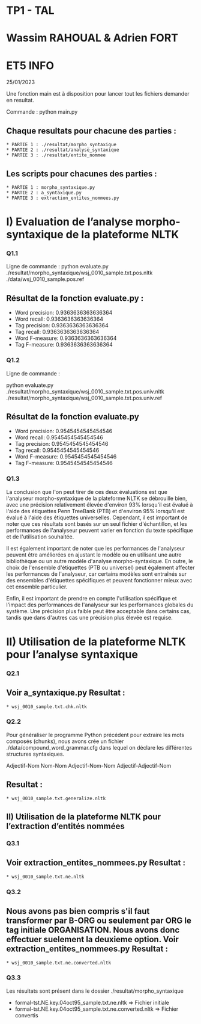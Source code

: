 TP1 - TAL
===============================================================
Wassim RAHOUAL & Adrien FORT 
===============================================================
ET5 INFO 
===============================================================
25/01/2023


Une fonction main est à disposition pour lancer tout les fichiers demander en resultat.

Commande : python main.py 

Chaque resultats pour chacune des parties :
--------------------------------------
	* PARTIE 1 : ./resultat/morpho_syntaxique
	* PARTIE 2 : ./resultat/analyse_syntaxique
	* PARTIE 3 : ./resultat/entite_nommee

Les scripts pour chacunes des parties :
--------------------------------------
	* PARTIE 1 : morpho_syntaxique.py
	* PARTIE 2 : a_syntaxique.py
	* PARTIE 3 : extraction_entites_nommees.py

# I) Evaluation de l’analyse morpho-syntaxique de la plateforme NLTK 

### Q1.1

Ligne de commande :
python evaluate.py ./resultat/morpho_syntaxique/wsj_0010_sample.txt.pos.nltk ./data/wsj_0010_sample.pos.ref

Résultat de la fonction evaluate.py : 
--------------------------------------
 * Word precision: 0.9363636363636364
 * Word recall: 0.9363636363636364
 * Tag precision: 0.9363636363636364
 * Tag recall: 0.9363636363636364
 * Word F-measure: 0.9363636363636364
 * Tag F-measure: 0.9363636363636364

### Q1.2

Ligne de commande :

python evaluate.py ./resultat/morpho_syntaxique/wsj_0010_sample.txt.pos.univ.nltk ./resultat/morpho_syntaxique/wsj_0010_sample.txt.pos.univ.ref

Résultat de la fonction evaluate.py
-------------------------------------
* Word precision: 0.9545454545454546
* Word recall: 0.9545454545454546
* Tag precision: 0.9545454545454546
* Tag recall: 0.9545454545454546
* Word F-measure: 0.9545454545454546
* Tag F-measure: 0.9545454545454546

### Q1.3

La conclusion que l'on peut tirer de ces deux évaluations est que l'analyseur morpho-syntaxique de la plateforme NLTK se débrouille bien, avec une précision relativement élevée d'environ 93% 
lorsqu'il est évalué à l'aide des étiquettes Penn TreeBank (PTB) et d'environ 95% lorsqu'il est évalué à l'aide des étiquettes universelles. Cependant, il est important de noter que ces résultats 
sont basés sur un seul fichier d'échantillon, et les performances de l'analyseur peuvent varier en fonction du texte spécifique et de l'utilisation souhaitée.

Il est également important de noter que les performances de l'analyseur peuvent être améliorées en ajustant le modèle ou en utilisant une autre bibliothèque ou un autre modèle d'analyse morpho-syntaxique. 
En outre, le choix de l'ensemble d'étiquettes (PTB ou universel) peut également affecter les performances de l'analyseur, car certains modèles sont entraînés sur des ensembles d'étiquettes spécifiques 
et peuvent fonctionner mieux avec cet ensemble particulier.

Enfin, il est important de prendre en compte l'utilisation spécifique et l'impact des performances de l'analyseur sur les performances globales du système. 
Une précision plus faible peut être acceptable dans certains cas, tandis que dans d'autres cas une précision plus élevée est requise.

# II) Utilisation de la plateforme NLTK pour l’analyse syntaxique

### Q2.1
Voir a_syntaxique.py
Resultat :
---------------------------------------------------------------------------------------------------
	* wsj_0010_sample.txt.chk.nltk

### Q2.2
Pour généraliser le programme Python précédent pour extraire les mots composés (chunks),
nous avons crée un fichier  ./data/compound_word_grammar.cfg dans lequel on déclare les différentes structures syntaxiques.

Adjectif-Nom 
Nom-Nom 
Adjectif-Nom-Nom 
Adjectif-Adjectif-Nom

Resultat :
---------------------------------------------------------------------------------------------------
	* wsj_0010_sample.txt.generalize.nltk

## II) Utilisation de la plateforme NLTK pour l’extraction d’entités nommées

### Q3.1
Voir extraction_entites_nommees.py
Resultat :
---------------------------------------------------------------------------------------------------
	* wsj_0010_sample.txt.ne.nltk

### Q3.2
Nous avons pas bien compris s'il faut transformer par B-ORG ou seulement par ORG le tag initiale ORGANISATION. Nous avons donc effectuer suelement la deuxieme option.
Voir extraction_entites_nommees.py
Resultat :
---------------------------------------------------------------------------------------------------
	* wsj_0010_sample.txt.ne.converted.nltk

### Q3.3
Les résultats sont présent dans le dossier ./resultat/morpho_syntaxique

* formal-tst.NE.key.04oct95_sample.txt.ne.nltk => Fichier initiale
* formal-tst.NE.key.04oct95_sample.txt.ne.converted.nltk => Fichier convertis
